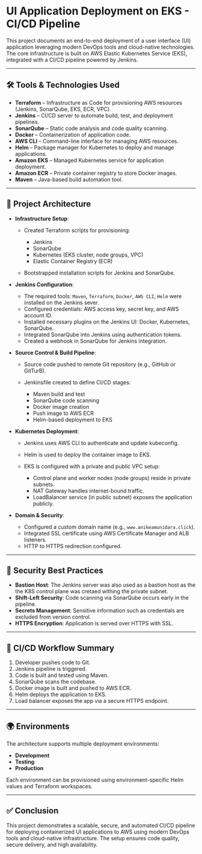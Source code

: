 # UI Application Deployment on EKS - CI/CD Pipeline

This project documents an end-to-end deployment of a user interface (UI) application leveraging modern DevOps tools and cloud-native technologies. The core infrastructure is built on AWS Elastic Kubernetes Service (EKS), integrated with a CI/CD pipeline powered by Jenkins.

---

## 🛠 Tools & Technologies Used

* **Terraform** – Infrastructure as Code for provisioning AWS resources (Jenkins, SonarQube, EKS, ECR, VPC).
* **Jenkins** – CI/CD server to automate build, test, and deployment pipelines.
* **SonarQube** – Static code analysis and code quality scanning.
* **Docker** – Containerization of application code.
* **AWS CLI** – Command-line interface for managing AWS resources.
* **Helm** – Package manager for Kubernetes to deploy and manage applications.
* **Amazon EKS** – Managed Kubernetes service for application deployment.
* **Amazon ECR** – Private container registry to store Docker images.
* **Maven** – Java-based build automation tool.

---

## 🧱 Project Architecture

* **Infrastructure Setup**:

  * Created Terraform scripts for provisioning:

    * Jenkins
    * SonarQube
    * Kubernetes (EKS cluster, node groups, VPC)
    * Elastic Container Registry (ECR)
  * Bootstrapped installation scripts for Jenkins and SonarQube.

* **Jenkins Configuration**:

  * The required tools: `Maven`, `Terraform`, `Docker`, `AWS CLI`, `Helm` were installed on the Jenkins sever.
  * Configured credentials: AWS access key, secret key, and AWS account ID.
  * Installed necessary plugins on the Jenkins UI: Docker, Kubernetes, SonarQube.
  * Integrated SonarQube into Jenkins using authentication tokens.
  * Created a webhook in SonarQube for Jenkins integration.

* **Source Control & Build Pipeline**:

  * Source code pushed to remote Git repository (e.g., GitHub or GitTurB).
  * Jenkinsfile created to define CI/CD stages:

    * Maven build and test
    * SonarQube code scanning
    * Docker image creation
    * Push image to AWS ECR
    * Helm-based deployment to EKS

* **Kubernetes Deployment**:

  * Jenkins uses AWS CLI to authenticate and update kubeconfig.
  * Helm is used to deploy the container image to EKS.
  * EKS is configured with a private and public VPC setup:

    * Control plane and worker nodes (node groups) reside in private subnets.
    * NAT Gateway handles internet-bound traffic.
    * LoadBalancer service (in public subnet) exposes the application publicly.

* **Domain & Security**:

  * Configured a custom domain name (e.g., `www.anikeamunidara.click`).
  * Integrated SSL certificate using AWS Certificate Manager and ALB listeners.
  * HTTP to HTTPS redirection configured.

---

## 🔐 Security Best Practices

* **Bastion Host**: The Jenkins server was also used as a bastion host as the the K8S control plane was cretaed withing the private subnet.
* **Shift-Left Security**: Code scanning via SonarQube occurs early in the pipeline.
* **Secrets Management**: Sensitive information such as credentials are excluded from version control.
* **HTTPS Encryption**: Application is served over HTTPS with SSL.

---

## 🚀 CI/CD Workflow Summary

1. Developer pushes code to Git.
2. Jenkins pipeline is triggered.
3. Code is built and tested using Maven.
4. SonarQube scans the codebase.
5. Docker image is built and pushed to AWS ECR.
6. Helm deploys the application to EKS.
7. Load balancer exposes the app via a secure HTTPS endpoint.

---

## 🌍 Environments

The architecture supports multiple deployment environments:

* **Development**
* **Testing**
* **Production**

Each environment can be provisioned using environment-specific Helm values and Terraform workspaces.

---

## ✅ Conclusion

This project demonstrates a scalable, secure, and automated CI/CD pipeline for deploying containerized UI applications to AWS using modern DevOps tools and cloud-native infrastructure. The setup ensures code quality, secure delivery, and high availability.
